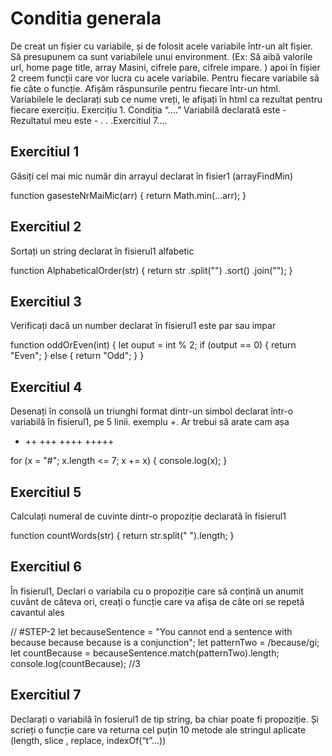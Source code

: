 # Conditia generala

De creat un fișier cu variabile, și de folosit acele variabile într-un alt fișier. Să presupunem ca sunt variabilele unui environment. (Ex: Să aibă valorile url, home page title, array Masini, cifrele pare, cifrele impare. ) apoi în fișier 2 creem funcții care vor lucra cu acele variabile. Pentru fiecare variabile să fie câte o funcție. Afișăm răspunsurile pentru fiecare într-un html. Variabilele le declarați sub ce nume vreți, le afișați în html ca rezultat pentru fiecare exercițiu.
Exercițiu 1.
Condiția “….”
Variabilă declarată este -
Rezultatul meu este -
.
.
.Exercitiul 7….

## Exercitiul 1

Găsiți cel mai mic număr din arrayul declarat în fisier1 (arrayFindMin)

function gasesteNrMaiMic(arr) {
return Math.min(...arr);
}

## Exercitiul 2

Sortați un string declarat în fisierul1 alfabetic

function AlphabeticalOrder(str) {
return str
.split("")
.sort()
.join("");
}

## Exercitiul 3

Verificați dacă un number declarat în fisierul1 este par sau impar

function oddOrEven(int) {
let ouput = int % 2;
if (output == 0) {
return "Even";
} else {
return "Odd";
}
}

## Exercitiul 4

Desenați în consolă un triunghi format dintr-un simbol declarat într-o variabilă în fisierul1, pe 5 linii. exemplu +. Ar trebui să arate cam așa

- ++
  +++
  ++++
  +++++

for (x = "#"; x.length <= 7; x += x) {
console.log(x);
}

## Exercitiul 5

Calculați numeral de cuvinte dintr-o propoziție declarată în fisierul1

function countWords(str) {
return str.split(" ").length;
}

## Exercitiul 6

În fisierul1, Declari o variabila cu o propoziție care să conțină un anumit cuvânt de câteva ori, creați o funcție care va afișa de câte ori se repetă cavantul ales

// #STEP-2
let becauseSentence =
"You cannot end a sentence with because because because is a conjunction";
let patternTwo = /because/gi;
let countBecause = becauseSentence.match(patternTwo).length;
console.log(countBecause); //3

## Exercitiul 7

Declarați o variabilă în fosierul1 de tip string, ba chiar poate fi propoziție. Și scrieți o funcție care va returna cel puțin 10 metode ale stringul aplicate (length, slice , replace, indexOf(“t”…))
